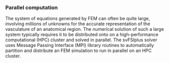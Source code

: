 
### Parallel computation 

The system of equations generated by FEM can often be quite large, involving millions of unknowns for the accurate representation of
the vasculature of an anatomical region. The numerical solution of such a large system typically requires it to be distributed onto
on a high-performance computational (HPC) cluster and solved in parallel. The svFSIplus solver uses Message Passing
Interface (MPI) library routines to automatically partition and distribute an FEM simulation to run in parallel on an HPC cluster.


